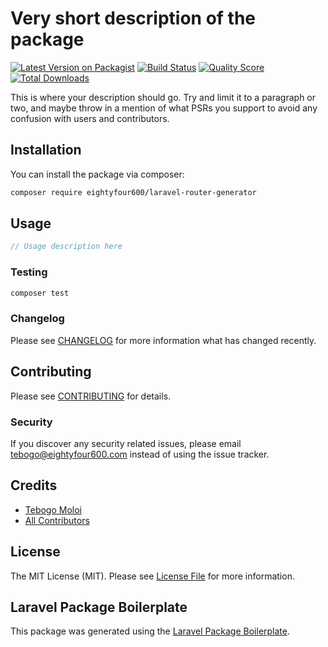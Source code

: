 # Very short description of the package

[![Latest Version on Packagist](https://img.shields.io/packagist/v/eightyfour600/laravel-router-generator.svg?style=flat-square)](https://packagist.org/packages/eightyfour600/laravel-router-generator)
[![Build Status](https://img.shields.io/travis/eightyfour600/laravel-router-generator/master.svg?style=flat-square)](https://travis-ci.org/eightyfour600/laravel-router-generator)
[![Quality Score](https://img.shields.io/scrutinizer/g/eightyfour600/laravel-router-generator.svg?style=flat-square)](https://scrutinizer-ci.com/g/eightyfour600/laravel-router-generator)
[![Total Downloads](https://img.shields.io/packagist/dt/eightyfour600/laravel-router-generator.svg?style=flat-square)](https://packagist.org/packages/eightyfour600/laravel-router-generator)

This is where your description should go. Try and limit it to a paragraph or two, and maybe throw in a mention of what PSRs you support to avoid any confusion with users and contributors.

## Installation

You can install the package via composer:

```bash
composer require eightyfour600/laravel-router-generator
```

## Usage

``` php
// Usage description here
```

### Testing

``` bash
composer test
```

### Changelog

Please see [CHANGELOG](CHANGELOG.md) for more information what has changed recently.

## Contributing

Please see [CONTRIBUTING](CONTRIBUTING.md) for details.

### Security

If you discover any security related issues, please email tebogo@eightyfour600.com instead of using the issue tracker.

## Credits

- [Tebogo Moloi](https://github.com/eightyfour600)
- [All Contributors](../../contributors)

## License

The MIT License (MIT). Please see [License File](LICENSE.md) for more information.

## Laravel Package Boilerplate

This package was generated using the [Laravel Package Boilerplate](https://laravelpackageboilerplate.com).